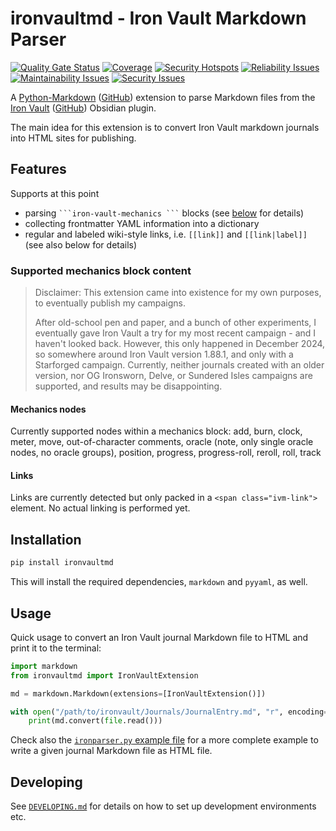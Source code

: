 # ironvaultmd - Iron Vault Markdown Parser
[![Quality Gate Status](https://sonarqube.craplab.fi/api/project_badges/measure?project=iron-vault-mdparser&metric=alert_status&token=sqb_09511c290a6a0c81316431640636eeed4db43f92)](https://sonarqube.craplab.fi/dashboard?id=iron-vault-mdparser)
[![Coverage](https://sonarqube.craplab.fi/api/project_badges/measure?project=iron-vault-mdparser&metric=coverage&token=sqb_09511c290a6a0c81316431640636eeed4db43f92)](https://sonarqube.craplab.fi/dashboard?id=iron-vault-mdparser)
[![Security Hotspots](https://sonarqube.craplab.fi/api/project_badges/measure?project=iron-vault-mdparser&metric=security_hotspots&token=sqb_09511c290a6a0c81316431640636eeed4db43f92)](https://sonarqube.craplab.fi/dashboard?id=iron-vault-mdparser)
[![Reliability Issues](https://sonarqube.craplab.fi/api/project_badges/measure?project=iron-vault-mdparser&metric=software_quality_reliability_issues&token=sqb_09511c290a6a0c81316431640636eeed4db43f92)](https://sonarqube.craplab.fi/dashboard?id=iron-vault-mdparser)
[![Maintainability Issues](https://sonarqube.craplab.fi/api/project_badges/measure?project=iron-vault-mdparser&metric=software_quality_maintainability_issues&token=sqb_09511c290a6a0c81316431640636eeed4db43f92)](https://sonarqube.craplab.fi/dashboard?id=iron-vault-mdparser)
[![Security Issues](https://sonarqube.craplab.fi/api/project_badges/measure?project=iron-vault-mdparser&metric=software_quality_security_issues&token=sqb_09511c290a6a0c81316431640636eeed4db43f92)](https://sonarqube.craplab.fi/dashboard?id=iron-vault-mdparser)

A [Python-Markdown](https://pypi.org/project/Markdown/) ([GitHub](https://github.com/Python-Markdown/markdown)) extension to parse Markdown files from the [Iron Vault](https://ironvault.quest/) ([GitHub](https://github.com/iron-vault-plugin/iron-vault)) Obsidian plugin.

The main idea for this extension is to convert Iron Vault markdown journals into HTML sites for publishing.

## Features

Supports at this point
 - parsing ` ```iron-vault-mechanics ``` ` blocks (see [below](#supported-mechanics-block-content) for details)
 - collecting frontmatter YAML information into a dictionary
 - regular and labeled wiki-style links, i.e. `[[link]]` and `[[link|label]]` (see also below for details)

### Supported mechanics block content

> Disclaimer: This extension came into existence for my own purposes, to eventually publish my campaigns.
>
> After old-school pen and paper, and a bunch of other experiments, I eventually gave Iron Vault a try for my most recent campaign - and I haven't looked back.
However, this only happened in December 2024, so somewhere around Iron Vault version 1.88.1, and only with a Starforged campaign.
Currently, neither journals created with an older version, nor OG Ironsworn, Delve, or Sundered Isles campaigns are supported,
and results may be disappointing.

#### Mechanics nodes
Currently supported nodes within a mechanics block: add, burn, clock, meter, move, out-of-character comments, oracle (note, only single oracle nodes, no oracle groups), 
position, progress, progress-roll, reroll, roll, track

#### Links
Links are currently detected but only packed in a `<span class="ivm-link">` element.
No actual linking is performed yet.


## Installation

```sh
pip install ironvaultmd
```

This will install the required dependencies, `markdown` and `pyyaml`, as well.

## Usage

Quick usage to convert an Iron Vault journal Markdown file to HTML and print it to the terminal:

```python
import markdown
from ironvaultmd import IronVaultExtension

md = markdown.Markdown(extensions=[IronVaultExtension()])

with open("/path/to/ironvault/Journals/JournalEntry.md", "r", encoding="utf-8") as file:
    print(md.convert(file.read()))
```

Check also the [`ironparser.py` example file](src/ironparser.py) for a more complete example to write a given journal Markdown file as HTML file.

## Developing

See [`DEVELOPING.md`](DEVELOPING.md) for details on how to set up development environments etc. 
